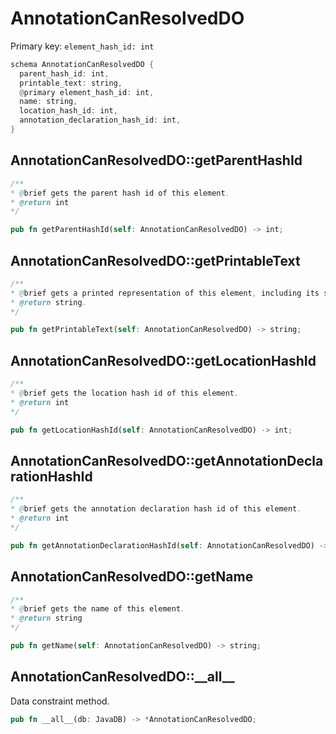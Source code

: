 # AnnotationCanResolvedDO

Primary key: `element_hash_id: int`

```rust
schema AnnotationCanResolvedDO {
  parent_hash_id: int,
  printable_text: string,
  @primary element_hash_id: int,
  name: string,
  location_hash_id: int,
  annotation_declaration_hash_id: int,
}
```
## AnnotationCanResolvedDO::getParentHashId

```java
/**
* @brief gets the parent hash id of this element.
* @return int
*/
```
```rust
pub fn getParentHashId(self: AnnotationCanResolvedDO) -> int;
```
## AnnotationCanResolvedDO::getPrintableText

```java
/**
* @brief gets a printed representation of this element, including its structure where applicable.
* @return string.
*/
```
```rust
pub fn getPrintableText(self: AnnotationCanResolvedDO) -> string;
```
## AnnotationCanResolvedDO::getLocationHashId

```java
/**
* @brief gets the location hash id of this element.
* @return int
*/
```
```rust
pub fn getLocationHashId(self: AnnotationCanResolvedDO) -> int;
```
## AnnotationCanResolvedDO::getAnnotationDeclarationHashId

```java
/**
* @brief gets the annotation declaration hash id of this element.
* @return int
*/
```
```rust
pub fn getAnnotationDeclarationHashId(self: AnnotationCanResolvedDO) -> int;
```
## AnnotationCanResolvedDO::getName

```java
/**
* @brief gets the name of this element.
* @return string
*/
```
```rust
pub fn getName(self: AnnotationCanResolvedDO) -> string;
```
## AnnotationCanResolvedDO::\_\_all\_\_

Data constraint method.

```rust
pub fn __all__(db: JavaDB) -> *AnnotationCanResolvedDO;
```
